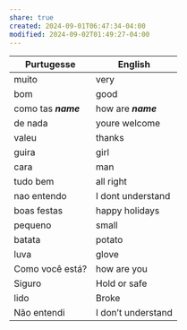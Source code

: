 ```yaml
---
share: true
created: 2024-09-01T06:47:34-04:00
modified: 2024-09-02T01:49:27-04:00
---
```


| Purtugesse          | English            |
| ------------------- | ------------------ |
| muito               | very               |
| bom                 | good               |
| como tas **_name_** | how are **_name_** |
| de nada             | youre welcome      |
| valeu               | thanks             |
| guira               | girl               |
| cara                | man                |
| tudo bem            | all right          |
| nao entendo         | I dont understand  |
| boas festas         | happy holidays     |
| pequeno             | small              |
| batata              | potato             |
| luva                | glove              |
| Como você está?     | how are you        |
| Siguro              | Hold or safe       |
| lido                | Broke              |
| Não entendi         | I don’t understand |
